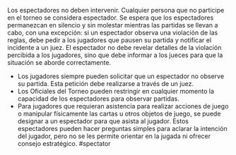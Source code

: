 Los espectadores no deben intervenir. Cualquier persona que no participe en el torneo se considera espectador. Se espera que los espectadores permanezcan en silencio y sin molestar mientras las partidas se llevan a cabo, con una excepción: si un espectador observa una violación de las reglas, debe pedir a los jugadores que pausen su partida y notificar el incidente a un juez. El espectador no debe revelar detalles de la violación percibida a los jugadores, sino que debe informar a los jueces para que la situación se aborde correctamente.
- Los jugadores siempre pueden solicitar que un espectador no observe su partida. Esta petición debe realizarse a través de un juez.
- Los Oficiales del Torneo pueden restringir en cualquier momento la capacidad de los espectadores para observar partidas.
- Para jugadores que requieran asistencia para realizar acciones de juego o manipular físicamente las cartas u otros objetos de juego, se puede designar a un espectador para que asista al jugador. Estos espectadores pueden hacer preguntas simples para aclarar la intención del jugador, pero no se les permite orientar en la jugada ni ofrecer consejo estratégico.
#spectator